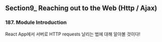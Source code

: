 ## Section9_ Reaching out to the Web (Http / Ajax)

### 187. Module Introduction

React App에서 서버로 HTTP requests 날리는 법에 대해 알아볼 것이다!

